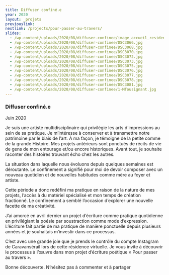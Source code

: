 ```yaml
---
title: Diffuser confiné.e
year: 2020
layout: _projets
previouslink: 
nextlink: /projects/pour-passer-au-travers/
slides:
  - /wp-content/uploads/2020/08/diffuser-confinee/image_accueil_residence.jpg
  - /wp-content/uploads/2020/08/diffuser-confinee/DSC3066.jpg
  - /wp-content/uploads/2020/08/diffuser-confinee/DSC3068.jpg
  - /wp-content/uploads/2020/08/diffuser-confinee/DSC3070.jpg
  - /wp-content/uploads/2020/08/diffuser-confinee/DSC3072.jpg
  - /wp-content/uploads/2020/08/diffuser-confinee/DSC3073.jpg
  - /wp-content/uploads/2020/08/diffuser-confinee/DSC3075.jpg
  - /wp-content/uploads/2020/08/diffuser-confinee/DSC3076.jpg
  - /wp-content/uploads/2020/08/diffuser-confinee/DSC3077.jpg
  - /wp-content/uploads/2020/08/diffuser-confinee/DSC3078.jpg
  - /wp-content/uploads/2020/08/diffuser-confinee/DSC3081.jpg
  - /wp-content/uploads/2020/08/diffuser-confinee/1-MTousignant.jpg
---
```


<div class="one_half">
  <h3>Diffuser confiné.e</h3>
  <p>Juin 2020</p>
  <p>Je suis une artiste multidisciplinaire qui privilégie les arts d’impressions au sein de sa pratique. Je m’intéresse à conserver et à transmettre notre patrimoine par le biais de l’art. À ma façon, je témoigne de la petite comme de la grande Histoire. Mes projets antérieurs sont ponctués de récits de vie de gens de mon entourage et/ou encore historiques. Avant tout, je souhaite raconter des histoires trouvant écho chez les autres.</p>
  <p>La situation dans laquelle nous évoluons depuis quelques semaines est déroutante. Le confinement a signifié pour moi de devoir composer avec un nouveau quotidien et de nouvelles habitudes comme mère au foyer et artiste.</p>
  <p>Cette période a donc redéfini ma pratique en raison de la nature de mes projets, l’accès à du matériel spécialisé et mon temps de création fractionné. Le confinement a semblé l’occasion d’explorer une nouvelle facette de ma créativité.</p>
  <p>J’ai amorcé en avril dernier un projet d’écriture comme pratique quotidienne en privilégiant la poésie par soustraction comme mode d’expression. L’écriture fait partie de ma pratique de manière ponctuelle depuis plusieurs années et je souhaitais m’investir dans ce processus.</p>
  <p>C’est avec une grande joie que je prends le contrôle du compte Instagram de Caravansérail lors de cette résidence virtuelle. Je vous invite à découvrir le processus à l’œuvre dans mon projet d’écriture poétique « Pour passer au travers ».</p>
  <p>Bonne découverte. N’hésitez pas à commenter et à partager</p>
</div>
